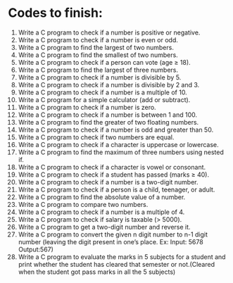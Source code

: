 # Codes to finish:

1. Write a C program to check if a number is positive or negative.
2. Write a C program to check if a number is even or odd.
3. Write a C program to find the largest of two numbers.
4. Write a C program to find the smallest of two numbers.
5. Write a C program to check if a person can vote (age ≥ 18).
6. Write a C program to find the largest of three numbers.
7. Write a C program to check if a number is divisible by 5.
8. Write a C program to check if a number is divisible by 2 and 3.
9. Write a C program to check if a number is a multiple of 10.
10. Write a C program for a simple calculator (add or subtract).
11. Write a C program to check if a number is zero.
12. Write a C program to check if a number is between 1 and 100.
13. Write a C program to find the greater of two floating numbers.
14. Write a C program to check if a number is odd and greater than 50.
15. Write a C program to check if two numbers are equal.
16. Write a C program to check if a character is uppercase or lowercase.
17. Write a C program to find the maximum of three numbers using nested if.
18. Write a C program to check if a character is vowel or consonant.
19. Write a C program to check if a student has passed (marks ≥ 40).
20. Write a C program to check if a number is a two-digit number.
21. Write a C program to check if a person is a child, teenager, or adult.
22. Write a C program to find the absolute value of a number.
23. Write a C program to compare two numbers.
24. Write a C program to check if a number is a multiple of 4.
25. Write a C program to check if salary is taxable (> 5000).
26. Write a C program to get a two-digit number and reverse it.
27. Write a C program to convert the given n digit number to n-1 digit number (leaving
the digit present in one’s place. Ex: Input: 5678 Output:567)
28. Write a C program to evaluate the marks in 5 subjects for a student and print whether the student has cleared that semester or not.(Cleared when the student got pass marks in all the 5 subjects)